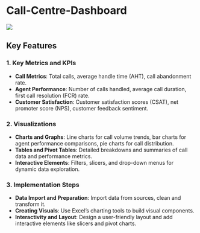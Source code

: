 # Call-Centre-Dashboard
![](https://view.officeapps.live.com/op/view.aspx?src=https%3A%2F%2Fraw.githubusercontent.com%2FPradeeppotnuri728%2FCall-Centre-Dashboard%2Fmain%2F01%2520Call-Center-Dataset.xlsx&wdOrigin=BROWSELINK)
## Key Features

### 1. Key Metrics and KPIs
- **Call Metrics**: Total calls, average handle time (AHT), call abandonment rate.
- **Agent Performance**: Number of calls handled, average call duration, first call resolution (FCR) rate.
- **Customer Satisfaction**: Customer satisfaction scores (CSAT), net promoter score (NPS), customer feedback sentiment.

### 2. Visualizations
- **Charts and Graphs**: Line charts for call volume trends, bar charts for agent performance comparisons, pie charts for call distribution.
- **Tables and Pivot Tables**: Detailed breakdowns and summaries of call data and performance metrics.
- **Interactive Elements**: Filters, slicers, and drop-down menus for dynamic data exploration.

### 3. Implementation Steps
- **Data Import and Preparation**: Import data from sources, clean and transform it.
- **Creating Visuals**: Use Excel’s charting tools to build visual components.
- **Interactivity and Layout**: Design a user-friendly layout and add interactive elements like slicers and pivot charts.
